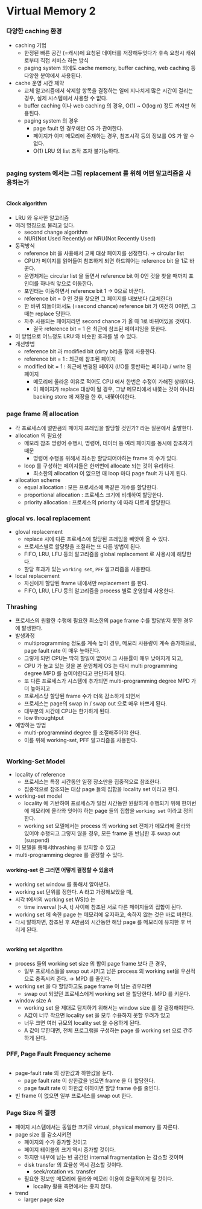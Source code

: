 # Virtual Memory 2

### 다양한 caching 환경

* caching 기법
  * 한정된 빠른 공간 (=캐시)에 요청된 데이터를 저장해두엇다가 후속 요청시 캐쉬로부터 직접 서비스 하는 방식
  * paging system 외에도 cache memory, buffer caching, web caching 등 다양한 분야에서 사용된다.
* cache 운영 시간 제약
  * 교체 알고리즘에서 삭제할 항목을 결정하는 일에 지나치게 많은 시간이 걸리는 경우, 실제 시스템에서 사용할 수 없다.
  * buffer caching 이나 web caching 의 경우, O(1) \~ O(log n) 정도 까지만 허용된다.
  * paging system 의 경우
    * page fault 인 경우에만 OS 가 관여한다.
    * 페이지가 이미 메모리에 존재하는 경우, 참조시각 등의 정보를 OS 가 알 수 없다.
    * O(1) LRU 의 list 조작 조차 불가능하다.

<figure><img src="../../.gitbook/assets/image (1).png" alt=""><figcaption></figcaption></figure>

### paging system 에서는 그럼 replacement 를 위해 어떤 알고리즘을 사용하는가

<figure><img src="../../.gitbook/assets/image (47).png" alt=""><figcaption></figcaption></figure>

#### Clock algorithm

* LRU 와 유사한 알고리즘
* 여러 명칭으로 불리고 있다.
  * second change algorithm
  * NUR(Not Used Recently) or NRU(Not Recently Used)
* 동작방식
  * reference bit 을 사용해서 교체 대상 페이지를 선정한다. → circular list
  * CPU가 페이지를 읽어들여 참조하게 되면 하드웨어는 reference bit 을 1로 바꾼다.
  * 운영체제는 circular list 을 돌면서 reference bit 이 0인 것을 찾을 때까지 포인터를 하나씩 앞으로 이동한다.
  * 포인터는 이동하면서 reference bit 1 → 0으로 바꾼다.
  * reference bit = 0 인 것을 찾으면 그 페이지를 내보낸다 (교체한다)
  * 한 바뀌 되돌아와서도 (=second chance) reference bit 가 여전히 0이면, 그때는 replace 당한다.
  * 자주 사용되는 페이지라면 second chance 가 올 때 1로 바뀌어있을 것이다.
    * 결국 reference bit = 1 은 최근에 참조된 페이지임을 뜻한다.
* 이 방법으로 어느정도 LRU 와 비슷한 효과를 낼 수 있다.
* 개선방법
  * reference bit 과 modified bit (dirty bit)을 함께 사용한다.
  * reference bit = 1 : 최근에 참조된 페이지
  * modified bit = 1 : 최근에 변경된 페이지 (I/O를 동반하는 페이지) / write 된 페이지
    * 메모리에 올라온 이유로 적어도 CPU 에서 한번은 수정이 가해진 상태이다.
    * 이 페이지가 replace 대상이 될 경우, 그냥 메모리에서 내쫓는 것이 아니라 backing store 에 저장을 한 후, 내쫓아야한다.

### page frame 의 allocation

* 각 프로세스에 얼만큼의 페이지 프레임을 할당할 것인가? 라는 질문에서 출발한다.
* allocation 의 필요성
  * 메모리 참조 명령어 수행시, 명령어, 데이터 등 여러 페이지를 동시에 참조하기 때문
    * 명령어 수행을 위해서 최소한 할당되어야하는 frame 의 수가 있다.
  * loop 를 구성하는 페이지들은 한꺼번에 allocate 되는 것이 유리하다.
    * 최소한의 allocation 이 없으면 매 loop 마다 page fault 가 나게 된다.
* allocation scheme
  * equal allocation : 모든 프로세스에 똑같은 개수를 할당한다.
  * proportional allocation : 프로세스 크기에 비례하여 할당한다.
  * priority allocation : 프로세스의 priority 에 따라 다르게 할당한다.

### glocal vs. local replacement

* gloval replacement
  * replace 시에 다른 프로세스에 할당된 프레임을 빼앗아 올 수 있다.
  * 프로세스별로 할당량을 조절하는 또 다른 방법이 된다.
  * FIFO, LRU, LFU 등의 알고리즘을 global replacement 로 사용시에 해당한다.
  * 할당 효과가 있는 `working set`, `PFF` 알고리즘을 사용한다.
* local replacement
  * 자신에게 할당된 frame 내에서만 replacement 를 한다.
  * FIFO, LRU, LFU 등의 알고리즘을 process 별로 운영할때 사용한다.

### Thrashing

* 프로세스의 원활한 수행에 필요한 최소한의 page frame 수를 할당받지 못한 경우에 발생한다.
* 발생과정
  * multiprogramming 정도를 계속 높이 경우, 메모리 사용량이 계속 증가하므로, page fault rate 이 매우 높아진다.
  * 그렇게 되면 CPU는 딱히 할일이 없어서 그 사용률이 매우 낮아지게 되고,
  * CPU 가 놀고 있는 것을 본 운영체제 OS 는 다시 multi programming degree MPD 를 높여야한다고 판단하게 된다.
  * 또 다른 프로세스가 시스템에 추가되면 multi-programming degree MPD 가 더 높아지고
  * 프로세스당 할당된 frame 수가 더욱 감소하게 되면서
  * 프로세스는 page의 swap in / swap out 으로 매우 바쁘게 된다.
  * 대부분의 시간에 CPU는 한가하게 된다.
  * low throughtput
* 예방하는 방법
  * multi-programmind degree 를 조절해주어야 한다.
  * 이를 위해 working-set, PFF 알고리즘을 사용한다.

<figure><img src="../../.gitbook/assets/image (46).png" alt=""><figcaption></figcaption></figure>

### Working-Set Model

* locality of reference
  * 프로세스는 특정 시간동안 일정 장소만을 집중적으로 참조한다.
  * 집중적으로 참조되는 대상 page 들의 집합을 locality set 이라고 한다.
* working-set model
  * locality 에 기반하여 프로세스가 일정 시간동안 원활하게 수행되기 위해 한꺼번에 메모리에 올라와 잇어야 하는 page 들의 집합을 `working set` 이라고 정의한다.
  * working set 모델에서는 process 의 working set 전체가 메모리에 올라와 있어야 수행되고 그렇지 않을 경우, 모든 frame 을 반납한 후 swap out (suspend)
* 이 모델을 통해서thrashing 을 방지할 수 있고
* multi-programming degree 를 결정할 수 있다.

#### working-set 은 그러면 어떻게 결정할 수 있을까

* working set window 를 통해서 알아낸다.
* working set 단위를 정한다. A 라고 가정해보았을 때,
* 시각 t에서의 working set WS(t) 는
  * time inverval \[t-A, t] 사이에 참조된 서로 다른 페이지들의 집합이 된다.
* working set 에 속한 page 는 메모리에 유지하고, 속하지 않는 것은 바로 버린다.
* 다시 말하자면, 참조된 후 A만큼의 시간동안 해당 page 를 메모리에 유지한 후 버리게 된다.

<figure><img src="../../.gitbook/assets/image (82).png" alt=""><figcaption></figcaption></figure>

#### working set algorithm

* process 들의 working set size 의 합이 page frame 보다 큰 경우,
  * 일부 프로세스들을 swap out 시키고 남은 process 의 working set을 우선적으로 충족시켜 준다. → MPD 를 줄인다.
* working set 을 다 할당하고도 page frame 이 남는 경우라면
  * swap out 되었던 프로세스에게 working set 을 할당한다. MPD 를 키운다.
* window size A
  * working set 을 제대로 탐지하기 위해서는 window size 를 잘 결정해야한다.
  * A값이 너무 작으면 locality set 을 모두 수용하지 못할 우려가 있고
  * 너무 크면 여러 규모의 locality set 을 수용하게 된다.
  * A 값이 무한대면, 전체 프로그램을 구성하는 page 를 working set 으로 간주하게 된다.

### PFF, Page Fault Frequency scheme

<figure><img src="../../.gitbook/assets/image (68).png" alt=""><figcaption></figcaption></figure>

* page-fault rate 의 상한값과 하한값을 둔다.
  * page fault rate 이 상한값을 넘으면 frame 을 더 할당한다.
  * page fault rate 이 하한값 이하이면 할당 frame 수를 줄인다.
* 빈 frame 이 없으면 일부 프로세스를 swap out 한다.

### Page Size 의 결정

* 페이지 시스템에서는 동일한 크기로 virtual, physical memory 를 자른다.
* page size 를 감소시키면
  * 페이지의 수가 증가할 것이고
  * 페이지 테이블의 크기 역시 증가할 것이다.
  * 하지만 내부에 남는 빈 공간인 internal fragmentation 는 감소할 것이며
  * disk transfer 의 효율성 역시 감소할 것이다.
    * seek/rotation vs. transfer
  * 필요한 정보만 메모리에 올라와 메모리 이용이 효율적이게 될 것이다.
    * locality 활용 측면에서는 좋지 않다.
* trend
  * larger page size

